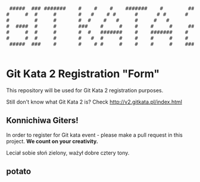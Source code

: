 <pre>

 #####  ### #######    #    #    #    #######    #        #####  
#     #  #     #       #   #    # #      #      # #      #     # 
#        #     #       #  #    #   #     #     #   #           # 
#  ####  #     #       ###    #     #    #    #     #     #####  
#     #  #     #       #  #   #######    #    #######    #       
#     #  #     #       #   #  #     #    #    #     #    #       
 #####  ###    #       #    # #     #    #    #     #    ####### 
                                                              
</pre>                                                         

Git Kata 2 Registration "Form"
==============================

This repository will be used for Git Kata 2 registration purposes.

Still don't know what Git Kata 2 is? Check http://v2.gitkata.pl/index.html

## Konnichiwa Giters! ##

In order to register for Git kata event - please make a pull request in this project.
**We count on your creativity.**

Leciał sobie słoń zielony, ważył dobre cztery tony.

potato
----

